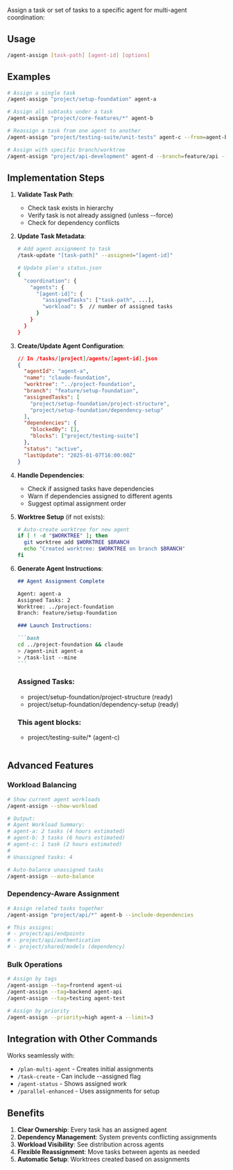 Assign a task or set of tasks to a specific agent for multi-agent coordination:

## Usage

```bash
/agent-assign [task-path] [agent-id] [options]
```

## Examples

```bash
# Assign a single task
/agent-assign "project/setup-foundation" agent-a

# Assign all subtasks under a task
/agent-assign "project/core-features/*" agent-b

# Reassign a task from one agent to another
/agent-assign "project/testing-suite/unit-tests" agent-c --from=agent-b

# Assign with specific branch/worktree
/agent-assign "project/api-development" agent-d --branch=feature/api --worktree=../project-api
```

## Implementation Steps

1. **Validate Task Path**:
   - Check task exists in hierarchy
   - Verify task is not already assigned (unless --force)
   - Check for dependency conflicts

2. **Update Task Metadata**:
   ```bash
   # Add agent assignment to task
   /task-update "[task-path]" --assigned="[agent-id]"

   # Update plan's status.json
   {
     "coordination": {
       "agents": {
         "[agent-id]": {
           "assignedTasks": ["task-path", ...],
           "workload": 5  // number of assigned tasks
         }
       }
     }
   }
   ```

3. **Create/Update Agent Configuration**:
   ```json
   // In /tasks/[project]/agents/[agent-id].json
   {
     "agentId": "agent-a",
     "name": "claude-foundation",
     "worktree": "../project-foundation",
     "branch": "feature/setup-foundation",
     "assignedTasks": [
       "project/setup-foundation/project-structure",
       "project/setup-foundation/dependency-setup"
     ],
     "dependencies": {
       "blockedBy": [],
       "blocks": ["project/testing-suite"]
     },
     "status": "active",
     "lastUpdate": "2025-01-07T16:00:00Z"
   }
   ```

4. **Handle Dependencies**:
   - Check if assigned tasks have dependencies
   - Warn if dependencies assigned to different agents
   - Suggest optimal assignment order

5. **Worktree Setup** (if not exists):
   ```bash
   # Auto-create worktree for new agent
   if [ ! -d "$WORKTREE" ]; then
     git worktree add $WORKTREE $BRANCH
     echo "Created worktree: $WORKTREE on branch $BRANCH"
   fi
   ```

6. **Generate Agent Instructions**:
   ````markdown
   ## Agent Assignment Complete

   Agent: agent-a
   Assigned Tasks: 2
   Worktree: ../project-foundation
   Branch: feature/setup-foundation

   ### Launch Instructions:

   ```bash
   cd ../project-foundation && claude
   > /agent-init agent-a
   > /task-list --mine
   ```
   ````

   ### Assigned Tasks:
   - project/setup-foundation/project-structure (ready)
   - project/setup-foundation/dependency-setup (ready)

   ### This agent blocks:
   - project/testing-suite/* (agent-c)
   ```
   ```

## Advanced Features

### Workload Balancing

```bash
# Show current agent workloads
/agent-assign --show-workload

# Output:
# Agent Workload Summary:
# agent-a: 2 tasks (4 hours estimated)
# agent-b: 3 tasks (6 hours estimated)  
# agent-c: 1 task (2 hours estimated)
# 
# Unassigned tasks: 4

# Auto-balance unassigned tasks
/agent-assign --auto-balance
```

### Dependency-Aware Assignment

```bash
# Assign related tasks together
/agent-assign "project/api/*" agent-b --include-dependencies

# This assigns:
# - project/api/endpoints
# - project/api/authentication  
# - project/shared/models (dependency)
```

### Bulk Operations

```bash
# Assign by tags
/agent-assign --tag=frontend agent-ui
/agent-assign --tag=backend agent-api
/agent-assign --tag=testing agent-test

# Assign by priority
/agent-assign --priority=high agent-a --limit=3
```

## Integration with Other Commands

Works seamlessly with:

- `/plan-multi-agent` - Creates initial assignments
- `/task-create` - Can include --assigned flag
- `/agent-status` - Shows assigned work
- `/parallel-enhanced` - Uses assignments for setup

## Benefits

1. **Clear Ownership**: Every task has an assigned agent
2. **Dependency Management**: System prevents conflicting assignments
3. **Workload Visibility**: See distribution across agents
4. **Flexible Reassignment**: Move tasks between agents as needed
5. **Automatic Setup**: Worktrees created based on assignments
